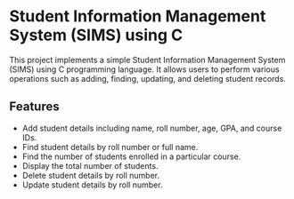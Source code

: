# Student Information Management System (SIMS) using C

This project implements a simple Student Information Management System (SIMS) using C programming language. It allows users to perform various operations such as adding, finding, updating, and deleting student records.

## Features
- Add student details including name, roll number, age, GPA, and course IDs.
- Find student details by roll number or full name.
- Find the number of students enrolled in a particular course.
- Display the total number of students.
- Delete student details by roll number.
- Update student details by roll number.
